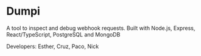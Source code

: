 # Dumpi
A tool to inspect and debug webhook requests. Built with Node.js, Express, React/TypeScript, PostgreSQL
and MongoDB

Developers: Esther, Cruz, Paco, Nick
